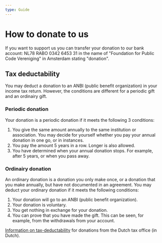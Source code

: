 ```yaml
---
type: Guide
---
```


# How to donate to us

If you want to support us you can transfer your donation to our bank account: NL78 RABO 0342 6453 31 in the name of "Foundation for Public Code Vereniging" in Amsterdam stating "donation". 

## Tax deductability

You may deduct a donation to an ANBI (public benefit organization) in your income tax return. However, the conditions are different for a periodic gift and an ordinairy gift.

### Periodic donation

Your donation is a periodic donation if it meets the following 3 conditions:

1. You give the same amount annually to the same institution or association. You may decide for yourself whether you pay your annual donation in one go, or in instances.
2. You pay the amount 5 years in a row. Longer is also allowed.
3. You have determined when your annual donation stops. For example, after 5 years, or when you pass away.

### Ordinairy donation

An ordinary donation is a donation you only make once, or a donation that you make annually, but have not documented in an agreement. You may deduct your ordinary donation if it meets the following conditions:

1. Your donation will go to an ANBI (public benefit organization).
2. Your donation is voluntary. 
3. You get nothing in exchange for your donation. 
4. You can prove that you have made the gift. This can be seen, for example, from the withdrawals from your account.

[Information on tax-deductability](https://www.belastingdienst.nl/wps/wcm/connect/nl/aftrek-en-kortingen/content/gift-aftrekken) for donations from the Dutch tax office (in Dutch).

